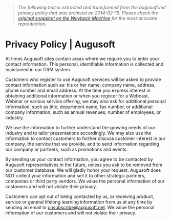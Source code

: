 > *The following text is extracted and transformed from the augusoft.net privacy policy that was archived on 2014-02-19. Please check the [original snapshot on the Wayback Machine](https://web.archive.org/web/20140219063044id_/http%3A//www.augusoft.net/privacy-policy) for the most accurate reproduction.*

# Privacy Policy | Augusoft

At times Augusoft sites contain areas where we require you to enter your contact information. This personal, identifiable information is collected and maintained in our CRM system.

Customers who register to use Augusoft services will be asked to provide contact information such as: his or her name, company name, address, phone number and email address. At the time you express interest in obtaining additional information or when you register for a Webcast, Webinar or various service offering, we may also ask for additional personal information, such as title, department name, fax number, or additional company information, such as annual revenues, number of employees, or industry.

We use the information to further understand the growing needs of our industry and to tailor presentations accordingly. We may also use the information to contact customers to further discuss customer interest in our company, the service that we provide, and to send information regarding our company or partners, such as promotions and events.

By sending us your contact information, you agree to be contacted by Augusoft representatives in the future, unless you ask to be removed from our customer database. We will gladly honor your request. Augusoft does NOT collect your information and sell it to other strategic partners, companies or third party vendors. We value the personal information of our customers and will not violate their privacy.

Customers can opt out of being contacted by us, or receiving product, service or general lifelong learning information from us at any time by sending an email to [unsubscribe@augusoft.net](mailto:unsubscribe@augusoft.net). We value the personal information of our customers and will not violate their privacy.
